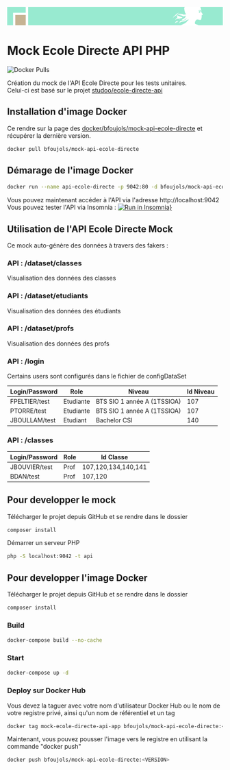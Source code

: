 ![separe](https://github.com/studoo-app/.github/blob/main/profile/studoo-banner-logo.png)
# Mock Ecole Directe API PHP
![Docker Pulls](https://img.shields.io/docker/pulls/bfoujols/mock-api-ecole-directe)

Création du mock de l'API Ecole Directe pour les tests unitaires. \
Celui-ci est basé sur le projet [studoo/ecole-directe-api](https://github.com/studoo-app/ecole-directe-api)

## Installation d'image Docker
Ce rendre sur la page des [docker/bfoujols/mock-api-ecole-directe](https://hub.docker.com/r/bfoujols/mock-api-ecole-directe) et récupérer la dernière version. 

```bash
docker pull bfoujols/mock-api-ecole-directe
```
## Démarage de l'image Docker
```bash
docker run --name api-ecole-directe -p 9042:80 -d bfoujols/mock-api-ecole-directe
```

Vous pouvez maintenant accéder à l'API via l'adresse http://localhost:9042 \
Vous pouvez tester l'API via Insomnia :
[![Run in Insomnia}](https://insomnia.rest/images/run.svg)](https://insomnia.rest/run/?label=MOCK%20API%20ECOLE%20DIRECTE&uri=https%3A%2F%2Fraw.githubusercontent.com%2Fstudoo-app%2Fmock-ecole-directe-api%2Fmain%2FInsomnia.json)

## Utilisation de l'API Ecole Directe Mock

Ce mock auto-génère des données à travers des fakers :

### API : /dataset/classes

Visualisation des données des classes

### API : /dataset/etudiants

Visualisation des données des étudiants

### API : /dataset/profs

Visualisation des données des profs

### API : /login

Certains users sont configurés dans le fichier de configDataSet

| Login/Password     	     | Role              	 | Niveau              	        | Id Niveau     |
|--------------------------|----------------|------------------------------|---------------|
| FPELTIER/test          	    | Etudiante    	 | BTS SIO 1 année A (1TSSIOA)  | 107           |
| PTORRE/test          	     | Etudiante    	 | BTS SIO 1 année A (1TSSIOA)  | 107           |
| JBOULLAM/test          	     | Etudiant    	 | Bachelor CSI | 140           |

### API : /classes

| Login/Password     	     | Role              	 | Id Classe           |
|--------------------------|----------------|---------------------|
| JBOUVIER/test          	 | Prof     	     | 107,120,134,140,141 |
| BDAN/test          	 | Prof     	     | 107,120             |

## Pour developper le mock
Télécharger le projet depuis GitHub et se rendre dans le dossier
```bash
composer install
```
Démarrer un serveur PHP
```bash
php -S localhost:9042 -t api
```

## Pour developper l'image Docker

Télécharger le projet depuis GitHub et se rendre dans le dossier
```bash
composer install
```

### Build
```bash
docker-compose build --no-cache
```

### Start
```bash
docker-compose up -d
```


### Deploy sur Docker Hub

Vous devez la taguer avec votre nom d'utilisateur Docker Hub ou le nom de votre registre privé, ainsi qu'un nom de référentiel et un tag
```bash
docker tag mock-ecole-directe-api-app bfoujols/mock-api-ecole-directe:<VERSION>
```

Maintenant, vous pouvez pousser l'image vers le registre en utilisant la commande "docker push"
```bash
docker push bfoujols/mock-api-ecole-directe:<VERSION>
```
